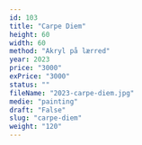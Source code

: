```yaml
---
id: 103
title: "Carpe Diem"
height: 60
width: 60
method: "Akryl på lærred"
year: 2023
price: "3000"
exPrice: "3000"
status: ""
fileName: "2023-carpe-diem.jpg"
medie: "painting"
draft: "False"
slug: "carpe-diem"
weight: "120"
---
```

